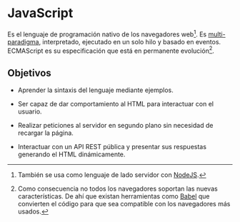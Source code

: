 # JavaScript

Es el lenguaje de programación nativo de los navegadores web[^1]. Es [multi-paradigma](/tema1/paradigmas/paradigmas.html), interpretado, ejecutado en un solo hilo y basado en eventos. ECMAScript es su especificación que está en permanente evolución[^2].

## Objetivos

- Aprender la sintaxis del lenguaje mediante ejemplos.

- Ser capaz de dar comportamiento al HTML para interactuar con el usuario.

- Realizar peticiones al servidor en segundo plano sin necesidad de recargar la página.

- Interactuar con un API REST pública y presentar sus respuestas generando el HTML dinámicamente.

[^1]: También se usa como lenguaje de lado servidor con [NodeJS](https://nodejs.org/en/).

[^2]: Como consecuencia no todos los navegadores soportan las nuevas características. De ahí que existan herramientas como [Babel](https://babeljs.io/docs/en/index.html) que convierten el código para que sea compatible con los navegadores más usados.